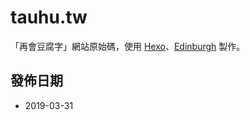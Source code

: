 # tauhu.tw

「再會豆腐字」網站原始碼，使用 [Hexo](https://hexo.io)、[Edinburgh](https://github.com/sharvaridesai/hexo-theme-edinburgh) 製作。

## 發佈日期

- 2019-03-31